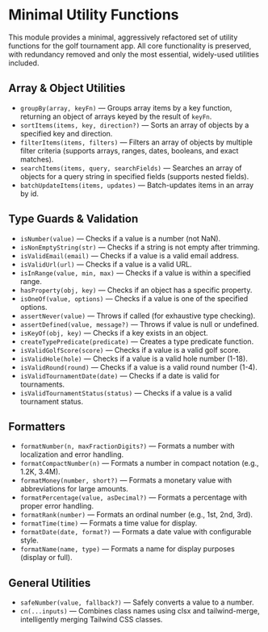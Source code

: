 # Minimal Utility Functions

This module provides a minimal, aggressively refactored set of utility functions for the golf tournament app. All core functionality is preserved, with redundancy removed and only the most essential, widely-used utilities included.

## Array & Object Utilities

- `groupBy(array, keyFn)` — Groups array items by a key function, returning an object of arrays keyed by the result of `keyFn`.
- `sortItems(items, key, direction?)` — Sorts an array of objects by a specified key and direction.
- `filterItems(items, filters)` — Filters an array of objects by multiple filter criteria (supports arrays, ranges, dates, booleans, and exact matches).
- `searchItems(items, query, searchFields)` — Searches an array of objects for a query string in specified fields (supports nested fields).
- `batchUpdateItems(items, updates)` — Batch-updates items in an array by id.

## Type Guards & Validation

- `isNumber(value)` — Checks if a value is a number (not NaN).
- `isNonEmptyString(str)` — Checks if a string is not empty after trimming.
- `isValidEmail(email)` — Checks if a value is a valid email address.
- `isValidUrl(url)` — Checks if a value is a valid URL.
- `isInRange(value, min, max)` — Checks if a value is within a specified range.
- `hasProperty(obj, key)` — Checks if an object has a specific property.
- `isOneOf(value, options)` — Checks if a value is one of the specified options.
- `assertNever(value)` — Throws if called (for exhaustive type checking).
- `assertDefined(value, message?)` — Throws if value is null or undefined.
- `isKeyOf(obj, key)` — Checks if a key exists in an object.
- `createTypePredicate(predicate)` — Creates a type predicate function.
- `isValidGolfScore(score)` — Checks if a value is a valid golf score.
- `isValidHole(hole)` — Checks if a value is a valid hole number (1-18).
- `isValidRound(round)` — Checks if a value is a valid round number (1-4).
- `isValidTournamentDate(date)` — Checks if a date is valid for tournaments.
- `isValidTournamentStatus(status)` — Checks if a value is a valid tournament status.

## Formatters

- `formatNumber(n, maxFractionDigits?)` — Formats a number with localization and error handling.
- `formatCompactNumber(n)` — Formats a number in compact notation (e.g., 1.2K, 3.4M).
- `formatMoney(number, short?)` — Formats a monetary value with abbreviations for large amounts.
- `formatPercentage(value, asDecimal?)` — Formats a percentage with proper error handling.
- `formatRank(number)` — Formats an ordinal number (e.g., 1st, 2nd, 3rd).
- `formatTime(time)` — Formats a time value for display.
- `formatDate(date, format?)` — Formats a date value with configurable style.
- `formatName(name, type)` — Formats a name for display purposes (display or full).

## General Utilities

- `safeNumber(value, fallback?)` — Safely converts a value to a number.
- `cn(...inputs)` — Combines class names using clsx and tailwind-merge, intelligently merging Tailwind CSS classes.

